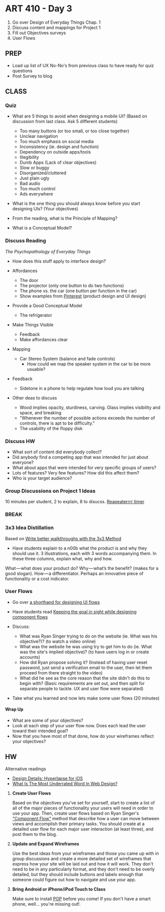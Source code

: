 ART 410 - Day 3
=======================================

1. Go over Design of Everyday Things Chap. 1
2. Discuss content and mappings for Project 1
3. Fill out Objectives surveys
4. User Flows


PREP
---------------------------------------
- Load up list of UX No-No's from previous class to have ready for quiz questions
- Post Survey to blog



CLASS
---------------------------------------


### Quiz
- What are 5 things to avoid when designing a mobile UI? (Based on discussion from last class. Ask 5 different students)
	- Too many buttons (or too small, or too close together)
	- Unclear navigation
	- Too much emphasis on social media
	- Inconsistency (ie. design and function)
	- Dependency on outside apps/tools
	- Illegibility
	- Dumb Apps (Lack of clear objectives)
	- Slow or buggy
	- Disorganized/cluttered
	- Just plain ugly
	- Bad audio
	- Too much control
	- Ads everywhere


- What is the one thing you should always know before you start designing UIs? (Your objectives)
- From the reading, what is the Principle of Mapping?
- What is a Conceptual Model?






### Discuss Reading
*The Psychopathology of Everyday Things*

- How does this stuff apply to interface design?

- Affordances
	- The door
	- The projector (only one button to do two functions)
	- The phone vs. the car (one button per function in the car)
	- Show examples from [Pinterest](http://www.pinterest.com/search/pins/?q=product%20design) (product design and UI design)
	
- Provide a Good Conceptual Model
	- The refrigerator
		
- Make Things Visible
	- Feedback
	- Make affordances clear

- Mapping 
	- Car Stereo System (balance and fade controls)
		- How could we map the speaker system in the car to be more usuable?
	
- Feedback
	- Sidetone in a phone to help regulate how loud you are talking

- Other deas to discuss
	- Wood implies opacity, sturdiness, carving. Glass implies visibility and space, and breaking
	- "Whenever the number of possible actions exceeds the number of controls, there is apt to be difficulty."
	- The usability of the floppy disk





### Discuss HW
- What sort of content did everybody collect?
- Did anybody find a competing app that was intended for just about everyone?
- What about apps that were intended for very specific groups of users?
- Lots of features? Very few features? How did this affect them?
- Who is your target audience?




### Group Discussions on Project 1 Ideas

10 minutes per student, 2 to explain, 8 to disucss.
[Reapeaterrrr timer](http://repeaterrrr.com/oWTEQf1)


### BREAK ###



### 3x3 Idea Distillation
Based on [Write better walkthroughs with the 3x3 Method](https://medium.com/@tomcavill/3x3-d6202ef7d077)

- Have students explain to a n00b what the product is and why they should use it. 3 illustrations, each with 3 words accompanying them. In these three columns, explain what, why and how.

What — what does your product do?
Why — what’s the benefit? (makes for a good slogan).
How — a differentiator. Perhaps an innovative piece of functionality or a cost indicator.


### User Flows

- Go over [a shorthand for designing UI flows](http://37signals.com/svn/posts/1926-a-shorthand-for-designing-ui-flows)

- Have students read [Keeping the goal in sight while designing component flows](http://feltpresence.com/articles/17-keeping-the-goal-in-sight-while-designing-component-flows)

- Discuss:
	- What was Ryan Singer trying to do on the website (ie. What was his objective?)? (to watch a video online)
	- What was the website he was using try to get him to do (ie. What was the site's implied objective)? (to have users log in or create accounts)
	- How did Ryan propose solving it? (Instead of having user reset password, just send a verification email to the user, then let them proceed from there straight to the video)
	- What did he see as the core reason that the site didn't do this to begin with? (Basic requirements are set out, and then split for separate people to tackle. UX and user flow were separated)


- Take what you learned and now lets make some user flows (20 minutes)






#### Wrap Up
- What are some of your objectives?
- Look at each step of your user flow now. Does each lead the user toward their intended goal? 
- Now that you have most of that done, how do your wireframes reflect your objectives?






HW
---------------------------------------

Alternative readings
- [Design Details: Hyperlapse for iOS](http://blog.brianlovin.com/design-details-hyperlapse-for-ios/)
- [What Is The Most Underrated Word In Web Design?](http://www.smashingmagazine.com/2014/06/24/affordance-most-underrated-word-in-web-design/)

1. **Create User Flows**

	Based on the objectives you've set for yourself, start to create a list of all of the major pieces of functionality your users will need in order to use your app. Then, create user flows based on Ryan Singer's ["Component Flow"](http://37signals.com/svn/posts/1926-a-shorthand-for-designing-ui-flows) method that describe how a user can move between views and accomplish their primary tasks. You should create at a detailed user flow for each major user interaction (at least three), and post them to the blog.
	

2. **Update and Expand Wireframes**

	Use the best ideas from your wireframes and those you came up with in group discussions and create a more detailed set of wireframes that express how your site will be laid out and how it will work. They don't need to be in any particularly format, and they don't need to be overly detailed, but they should include buttons and labels enough that someone could figure out how to navigate and use your app.
 

3. **Bring Android or iPhone/iPod Touch to Class**

	Make sure to install [POP](https://popapp.in/) before you come! If you don't have a smart phone, well... you're missing out!.
